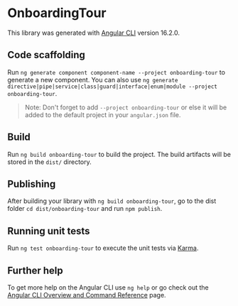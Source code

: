 # OnboardingTour

This library was generated with [Angular CLI](https://github.com/angular/angular-cli) version 16.2.0.

## Code scaffolding

Run `ng generate component component-name --project onboarding-tour` to generate a new component. You can also use `ng generate directive|pipe|service|class|guard|interface|enum|module --project onboarding-tour`.
> Note: Don't forget to add `--project onboarding-tour` or else it will be added to the default project in your `angular.json` file. 

## Build

Run `ng build onboarding-tour` to build the project. The build artifacts will be stored in the `dist/` directory.

## Publishing

After building your library with `ng build onboarding-tour`, go to the dist folder `cd dist/onboarding-tour` and run `npm publish`.

## Running unit tests

Run `ng test onboarding-tour` to execute the unit tests via [Karma](https://karma-runner.github.io).

## Further help

To get more help on the Angular CLI use `ng help` or go check out the [Angular CLI Overview and Command Reference](https://angular.io/cli) page.
